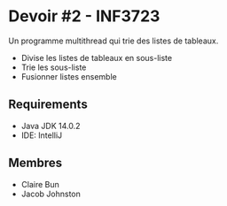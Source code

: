 # Devoir #2 - INF3723

Un programme multithread qui trie des listes de tableaux.

- Divise les listes de tableaux en sous-liste
- Trie les sous-liste
- Fusionner listes ensemble
  
## Requirements

- Java JDK 14.0.2
- IDE: IntelliJ

## Membres

- Claire Bun
- Jacob Johnston
